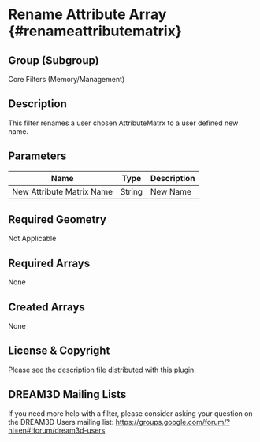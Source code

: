Rename Attribute Array {#renameattributematrix}
==============================

## Group (Subgroup) ##
Core Filters (Memory/Management)

## Description ##
This filter renames a user chosen AttributeMatrx to a user defined new name.

## Parameters ##
| Name | Type | Description |
|------|------| ----------- |
| New Attribute Matrix Name| String | New Name |

## Required Geometry ##
Not Applicable

## Required Arrays ##
None

## Created Arrays ##
None

## License & Copyright ##

Please see the description file distributed with this plugin.

## DREAM3D Mailing Lists ##

If you need more help with a filter, please consider asking your question on the DREAM3D Users mailing list:
https://groups.google.com/forum/?hl=en#!forum/dream3d-users


